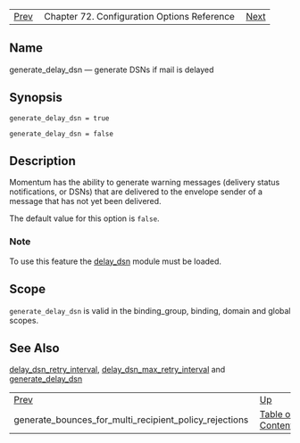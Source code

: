 |     |     |     |
| --- | --- | --- |
| [Prev](conf.ref.generate_bounces_for_multi_recipient_policy_rejections)  | Chapter 72. Configuration Options Reference |  [Next](conf.ref.growbuf_size) |

<a name="conf.ref.generate_delay_dsn"></a>
## Name

generate_delay_dsn — generate DSNs if mail is delayed

## Synopsis

`generate_delay_dsn = true`

`generate_delay_dsn = false`

<a name="idp24789056"></a>
## Description

Momentum has the ability to generate warning messages (delivery status notifications, or DSNs) that are delivered to the envelope sender of a message that has not yet been delivered.

The default value for this option is `false`.

### Note

To use this feature the [delay_dsn](modules.delay_dsn "71.26. delay_dsn – Delay DSN Generation") module must be loaded.

<a name="idp24793632"></a>
## Scope

`generate_delay_dsn` is valid in the binding_group, binding, domain and global scopes.

<a name="idp24795936"></a>
## See Also

[delay_dsn_retry_interval](conf.ref.delay_dsn_retry_interval "delay_dsn_retry_interval"), [delay_dsn_max_retry_interval](conf.ref.delay_dsn_max_retry_interval "delay_dsn_max_retry_interval") and [generate_delay_dsn](conf.ref.generate_delay_dsn "generate_delay_dsn")

|     |     |     |
| --- | --- | --- |
| [Prev](conf.ref.generate_bounces_for_multi_recipient_policy_rejections)  | [Up](config.options.ref) |  [Next](conf.ref.growbuf_size) |
| generate_bounces_for_multi_recipient_policy_rejections  | [Table of Contents](index) |  growbuf_size |

